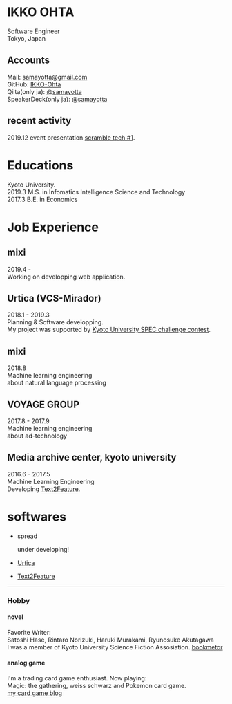 # IKKO OHTA

Software Engineer  
Tokyo, Japan

## Accounts

Mail: samayotta@gmail.com  
GitHub: [IKKO-Ohta](https://github.com/IKKO-Ohta)  
Qiita(only ja): [@samayotta](https://qiita.com/samayotta)  
SpeakerDeck(only ja): [@samayotta](https://speakerdeck.com/samayotta)

## recent activity

2019.12 event presentation [scramble tech #1](https://scramble.connpass.com/event/157710/?utm_campaign=recent_events&utm_source=feed&utm_medium=atom).

# Educations

Kyoto University.  
2019.3 M.S. in Infomatics Intelligence Science and Technology  
2017.3 B.E. in Economics

# Job Experience

## mixi

2019.4 -  
Working on developping web application.

## Urtica (VCS-Mirador)

2018.1 - 2019.3  
Planning & Software developping.  
My project was supported by [Kyoto University SPEC challenge contest](http://www.kikin.kyoto-u.ac.jp/spec/2017/05.html).

## mixi

2018.8  
Machine learning engineering  
about natural language processing

## VOYAGE GROUP

2017.8 - 2017.9  
Machine learning engineering  
about ad-technology

## Media archive center, kyoto university

2016.6 - 2017.5  
Machine Learning Engineering  
Developing [Text2Feature](https://github.com/IKKO-Ohta/Text2Feature).

# softwares

- spread

  under developing!

- [Urtica](http://www.kikin.kyoto-u.ac.jp/spec/2017/05.html)
- [Text2Feature](https://github.com/IKKO-Ohta/Text2Feature)

---

### Hobby

#### novel

Favorite Writer:  
Satoshi Hase, Rintaro Norizuki, Haruki Murakami, Ryunosuke Akutagawa  
I was a member of Kyoto University Science Fiction Assosiation.
[bookmetor](https://bookmeter.com/users/304053)

#### analog game

I'm a trading card game enthusiast. Now playing:  
Magic: the gathering, weiss schwarz and Pokemon card game.  
[my card game blog](https://note.com/samayotta)
